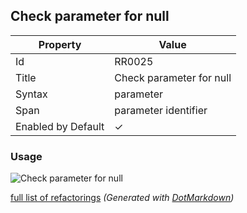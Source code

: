 ## Check parameter for null

| Property           | Value                    |
| ------------------ | ------------------------ |
| Id                 | RR0025                   |
| Title              | Check parameter for null |
| Syntax             | parameter                |
| Span               | parameter identifier     |
| Enabled by Default | &#x2713;                 |

### Usage

![Check parameter for null](../../images/refactorings/CheckParameterForNull.png)

[full list of refactorings](Refactorings.md)
*\(Generated with [DotMarkdown](http://github.com/JosefPihrt/DotMarkdown)\)*